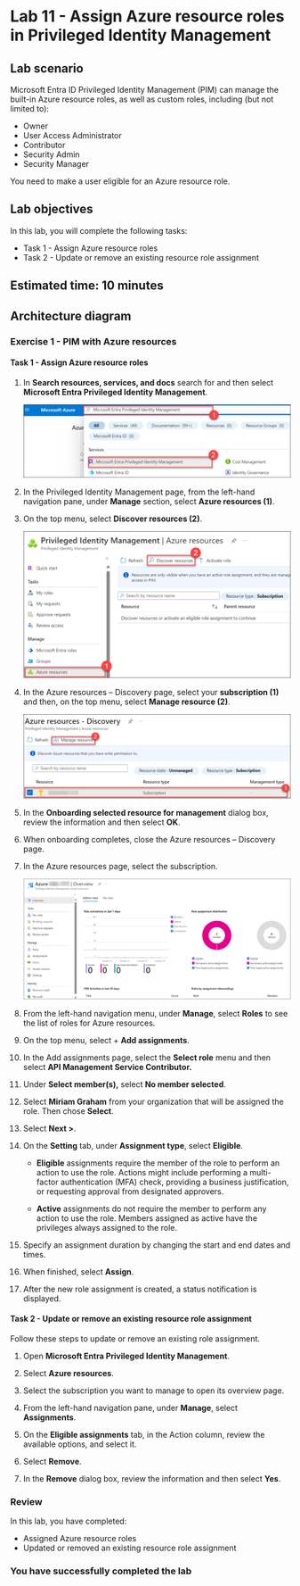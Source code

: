 # Lab 11 - Assign Azure resource roles in Privileged Identity Management

## Lab scenario

Microsoft Entra ID Privileged Identity Management (PIM) can manage the built-in Azure resource roles, as well as custom roles, including (but not limited to):

- Owner
- User Access Administrator
- Contributor
- Security Admin
- Security Manager

You need to make a user eligible for an Azure resource role.

## Lab objectives
In this lab, you will complete the following tasks:

- Task 1 - Assign Azure resource roles
- Task 2 - Update or remove an existing resource role assignment

## Estimated time: 10 minutes

## Architecture diagram

### Exercise 1 - PIM with Azure resources

#### Task 1 - Assign Azure resource roles

1. In **Search resources, services, and docs** search for and then select **Microsoft Entra Privileged Identity Management**.

   ![Screen image displaying the Azure resources discovery page with the subscription and manage resource highlighted](./media/MEP.png)

1. In the Privileged Identity Management page, from the left-hand navigation pane, under **Manage** section, select **Azure resources (1)**.

1. On the top menu, select **Discover resources (2)**.

   ![Screen image displaying the Azure resources discovery page with the subscription and manage resource highlighted](./media/PIM(1).png)

1. In the Azure resources – Discovery page, select your **subscription (1)** and then, on the top menu, select **Manage resource (2)**.

   ![Screen image displaying the Azure resources discovery page with the subscription and manage resource highlighted](./media/manageresources(1).png)

1. In the **Onboarding selected resource for management** dialog box, review the information and then select **OK**.

1. When onboarding completes, close the Azure resources – Discovery page.

1. In the Azure resources page, select the subscription.

   ![Screen image displaying the Azure resources discovery page with the subscription and manage resource highlighted](./media/subscriptions.png)

1. From the left-hand navigation menu, under **Manage**, select **Roles** to see the list of roles for Azure resources.

1. On the top menu, select + **Add assignments**.

1. In the Add assignments page, select the **Select role** menu and then select **API Management Service Contributor.**

1. Under **Select member(s),** select **No member selected**.

1. Select **Miriam Graham** from your organization that will be assigned the role. Then chose **Select**.

1. Select **Next >**.

1. On the **Setting** tab, under **Assignment type**, select **Eligible**.

   - **Eligible** assignments require the member of the role to perform an action to use the role. Actions might include performing a multi-factor authentication (MFA) check, providing a business justification, or requesting approval from designated approvers.

   - **Active** assignments do not require the member to perform any action to use the role. Members assigned as active have the privileges always assigned to the role.

1. Specify an assignment duration by changing the start and end dates and times.

1. When finished, select **Assign**.

1. After the new role assignment is created, a status notification is displayed.

#### Task 2 - Update or remove an existing resource role assignment

Follow these steps to update or remove an existing role assignment.

1. Open **Microsoft Entra Privileged Identity Management**.

2. Select **Azure resources**.

3. Select the subscription you want to manage to open its overview page.

4. From the left-hand navigation pane, under **Manage**, select **Assignments**.

5. On the **Eligible assignments** tab, in the Action column, review the available options, and select it.

6. Select **Remove**.

7. In the **Remove** dialog box, review the information and then select **Yes**.

### Review
In this lab, you have completed:
- Assigned Azure resource roles
- Updated or removed an existing resource role assignment

### You have successfully completed the lab
